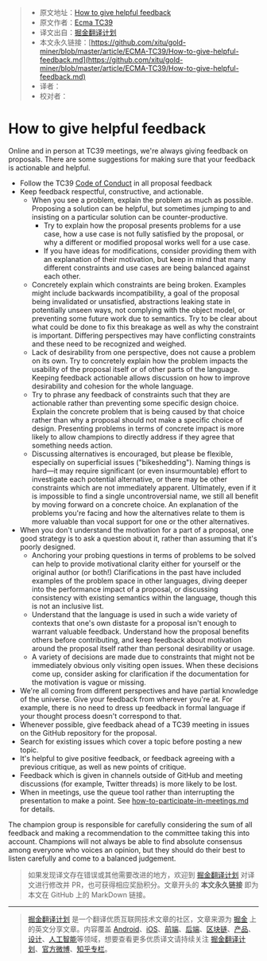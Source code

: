 > * 原文地址：[How to give helpful feedback](https://github.com/tc39/how-we-work/blob/master/feedback.md)
> * 原文作者：[Ecma TC39](https://github.com/tc39/how-we-work)
> * 译文出自：[掘金翻译计划](https://github.com/xitu/gold-miner)
> * 本文永久链接：[https://github.com/xitu/gold-miner/blob/master/article/ECMA-TC39/How-to-give-helpful-feedback.md](https://github.com/xitu/gold-miner/blob/master/article/ECMA-TC39/How-to-give-helpful-feedback.md)
> * 译者：
> * 校对者：

# How to give helpful feedback

Online and in person at TC39 meetings, we're always giving feedback on proposals. There are some suggestions for making sure that your feedback is actionable and helpful.

- Follow the TC39 [Code of Conduct](https://tc39.es/code-of-conduct/) in all proposal feedback
- Keep feedback respectful, constructive, and actionable.
    - When you see a problem, explain the problem as much as possible. Proposing a solution can be helpful, but sometimes jumping to and insisting on a particular solution can be counter-productive.
      - Try to explain how the proposal presents problems for a use case, how a use case is not fully satisfied by the proposal, or why a different or modified proposal works well for a use case.
      - If you have ideas for modifications, consider providing them with an explanation of their motivation, but keep in mind that many different constraints and use cases are being balanced against each other.
    - Concretely explain which constraints are being broken. Examples might include backwards incompatibility, a goal of the proposal being invalidated or unsatisfied, abstractions leaking state in potentially unseen ways, not complying with the object model, or preventing some future work due to semantics. Try to be clear about what could be done to fix this breakage as well as why the constraint is important. Differing perspectives may have conflicting constraints and these need to be recognized and weighed.
    - Lack of desirability from one perspective, does not cause a problem on its own. Try to concretely explain how the problem impacts the usability of the proposal itself or of other parts of the language. Keeping feedback actionable allows discussion on how to improve desirability and cohesion for the whole language.
    - Try to phrase any feedback of constraints such that they are actionable rather than preventing some specific design choice. Explain the concrete problem that is being caused by that choice rather than why a proposal should not make a specific choice of design. Presenting problems in terms of concrete impact is more likely to allow champions to directly address if they agree that something needs action.
    - Discussing alternatives is encouraged, but please be flexible, especially on superficial issues ("bikeshedding"). Naming things is hard—it may require significant (or even insurmountable) effort to investigate each potential alternative, or there may be other constraints which are not immediately apparent. Ultimately, even if it is impossible to find a single uncontroversial name, we still all benefit by moving forward on a concrete choice. An explanation of the problems you're facing and how the alternatives relate to them is more valuable than vocal support for one or the other alternatives.
- When you don't understand the motivation for a part of a proposal, one good strategy is to ask a question about it, rather than assuming that it's poorly designed.
    - Anchoring your probing questions in terms of problems to be solved can help to provide motivational clarity either for yourself or the original author (or both!) Clarifications in the past have included examples of the problem space in other languages, diving deeper into the performance impact of a proposal, or discussing consistency with existing semantics within the language, though this is not an inclusive list.
    - Understand that the language is used in such a wide variety of contexts that one's own distaste for a proposal isn't enough to warrant valuable feedback. Understand how the proposal benefits others before contributing, and keep feedback about motivation around the proposal itself rather than personal desirability or usage.
    - A variety of decisions are made due to constraints that might not be immediately obvious only visiting open issues. When these decisions come up, consider asking for clarification if the documentation for the motivation is vague or missing.
- We're all coming from different perspectives and have partial knowledge of the universe. Give your feedback from wherever you're at. For example, there is no need to dress up feedback in formal language if your thought process doesn't correspond to that.
- Whenever possible, give feedback ahead of a TC39 meeting in issues on the GitHub repository for the proposal.
- Search for existing issues which cover a topic before posting a new topic.
- It's helpful to give positive feedback, or feedback agreeing with a previous critique, as well as new points of critique.
- Feedback which is given in channels outside of GitHub and meeting discussions (for example, Twitter threads) is more likely to be lost.
- When in meetings, use the queue tool rather than interrupting the presentation to make a point. See [how-to-participate-in-meetings.md](https://github.com/tc39/how-we-work/blob/master/how-to-participate-in-meetings.md) for details.

The champion group is responsible for carefully considering the sum of all feedback and making a recommendation to the committee taking this into account. Champions will not always be able to find absolute consensus among everyone who voices an opinion, but they should do their best to listen carefully and come to a balanced judgement.
> 如果发现译文存在错误或其他需要改进的地方，欢迎到 [掘金翻译计划](https://github.com/xitu/gold-miner) 对译文进行修改并 PR，也可获得相应奖励积分。文章开头的 **本文永久链接** 即为本文在 GitHub 上的 MarkDown 链接。
---
> [掘金翻译计划](https://github.com/xitu/gold-miner) 是一个翻译优质互联网技术文章的社区，文章来源为 [掘金](https://juejin.im) 上的英文分享文章。内容覆盖 [Android](https://github.com/xitu/gold-miner#android)、[iOS](https://github.com/xitu/gold-miner#ios)、[前端](https://github.com/xitu/gold-miner#前端)、[后端](https://github.com/xitu/gold-miner#后端)、[区块链](https://github.com/xitu/gold-miner#区块链)、[产品](https://github.com/xitu/gold-miner#产品)、[设计](https://github.com/xitu/gold-miner#设计)、[人工智能](https://github.com/xitu/gold-miner#人工智能)等领域，想要查看更多优质译文请持续关注 [掘金翻译计划](https://github.com/xitu/gold-miner)、[官方微博](http://weibo.com/juejinfanyi)、[知乎专栏](https://zhuanlan.zhihu.com/juejinfanyi)。
